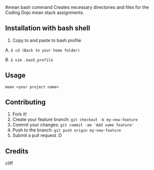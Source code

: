 #mean bash command 
Creates necessary directories and files for the Coding Dojo mean stack assignments. 

## Installation with bash shell 
1. Copy to and paste to bash profile 
  
  A. ``` $ cd (Back to your home folder) ``` 
  
   B. ```$ vim .bash_profile  ```
   

## Usage 
``` mean <your project name> ```

## Contributing 
1. Fork it!
2. Create your feature branch: `git checkout -b my-new-feature`
3. Commit your changes: `git commit -am 'Add some feature'`
4. Push to the branch: `git push origin my-new-feature`
5. Submit a pull request :D

## Credits
cliff
